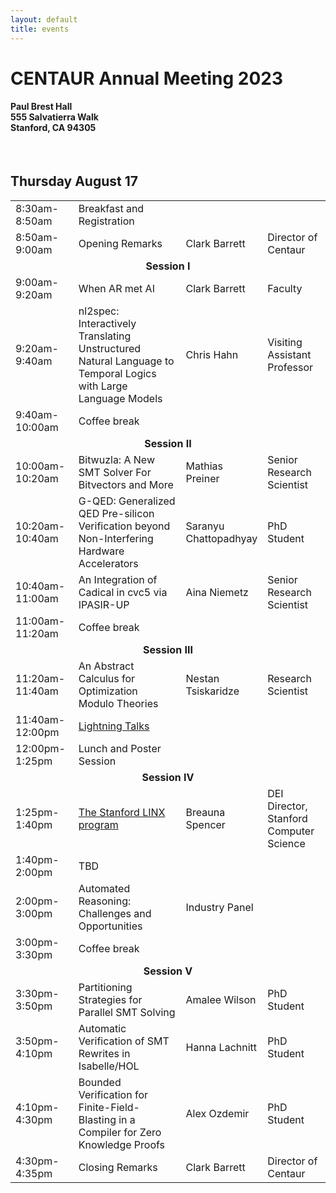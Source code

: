 ```yaml
---
layout: default
title: events
---
```


<h1>CENTAUR Annual Meeting 2023</h1>
<h4>Paul Brest Hall<br/>
555 Salvatierra Walk<br/>
Stanford, CA 94305</h4>
<br/>
<!--a href="https://www.eventbrite.com/e/ai-safety-centaur-and-data-science-affiliates-programs-registration-325036020487" class="btn">
Register
</a-->

<h2>Thursday August 17</h2>
<table>
<tr>
<td style="width:20%;">8:30am-8:50am</td>
<td style="width:32">Breakfast and Registration</td>
<td style="width:18%;"></td>
<td style="width:20%;"></td>
</tr>

<tr>
<td>8:50am-9:00am</td>
<td>Opening Remarks</td>
<td>Clark Barrett</td>
<td>Director of Centaur</td>
</tr>

<tr>
<td colspan="4" style="text-align:center;font-weight:bold;">
Session I
</td>
</tr>
<tr>
<td>9:00am-9:20am</td>
<td>When AR met AI</td>
<td>Clark Barrett</td>
<td>Faculty</td>
</tr>
<tr>
<td>9:20am-9:40am</td>
<td>nl2spec: Interactively Translating Unstructured Natural Language to Temporal Logics with Large Language Models</td>
<td>Chris Hahn</td>
<td>Visiting Assistant Professor</td>
</tr>
<tr>
<td>9:40am-10:00am</td>
<td>Coffee break</td>
<td></td>
<td></td>
</tr>

<tr>
<td colspan="4" style="text-align:center;font-weight:bold;">
Session II
</td>
</tr>
<tr>
<td>10:00am-10:20am</td>
<td>Bitwuzla: A New SMT Solver For Bitvectors and More</td>
<td>Mathias Preiner</td>
<td>Senior Research Scientist</td>
</tr>
<tr>
<td>10:20am-10:40am</td>
<td>G-QED: Generalized QED Pre-silicon Verification beyond Non-Interfering Hardware Accelerators</td>
<td>Saranyu Chattopadhyay</td>
<td>PhD Student</td>
</tr>
<tr>
<td>10:40am-11:00am</td>
<td>An Integration of Cadical in cvc5 via IPASIR-UP</td>
<td>Aina Niemetz</td>
<td>Senior Research Scientist</td>
</tr>
<tr>
<td>11:00am-11:20am</td>
<td>Coffee break</td>
<td></td>
<td></td>
</tr>

<tr>
<td colspan="4" style="text-align:center;font-weight:bold;">
Session III
</td>
</tr>

<tr>
<td>11:20am-11:40am</td>
<td>An Abstract Calculus for Optimization Modulo Theories</td>
<td>Nestan Tsiskaridze</td>
<td>Research Scientist</td>
</tr>

<tr>
<td>11:40am-12:00pm</td>
<td><a href="https://www.youtube.com/watch?v=b5f6IGJUi8Y&list=PLqYw1C4YGfr3KQtHU6ch4gIHHwThDIZRK&index=7">Lightning Talks</a></td>
<td></td>
<td></td>
</tr>

<tr>
<td>12:00pm-1:25pm</td>
<td>Lunch and Poster Session</td>
<td></td>
<td></td>
</tr>

<tr>
<td colspan="4" style="text-align:center;font-weight:bold;">
Session IV
</td>
</tr>
<tr>
<td>1:25pm-1:40pm</td>
<td><a href="https://www.youtube.com/watch?v=xgUuQrVROkM&list=PLqYw1C4YGfr3KQtHU6ch4gIHHwThDIZRK&index=8">The Stanford LINX program</a></td>
<td>Breauna Spencer</td>
<td>DEI Director, Stanford Computer Science</td>
</tr>
<tr>
<td>1:40pm-2:00pm</td>
<td>TBD</td>
<td></td>
<td></td>
</tr>
<tr>
<td>2:00pm-3:00pm</td>
<td>Automated Reasoning: Challenges and Opportunities</td>
<td>Industry Panel</td>
<td></td>
</tr>
<tr>
<td>3:00pm-3:30pm</td>
<td>Coffee break</td>
<td></td>
<td></td>
</tr>

<tr>
<td colspan="4" style="text-align:center;font-weight:bold;">
Session V
</td>
</tr>
<tr>
<td>3:30pm-3:50pm</td>
<td>Partitioning Strategies for Parallel SMT Solving</td>
<td>Amalee Wilson</td>
<td>PhD Student</td>
</tr>
<tr>
<td>3:50pm-4:10pm</td>
<td>Automatic Verification of SMT Rewrites in Isabelle/HOL</td>
<td>Hanna Lachnitt</td>
<td>PhD Student</td>
</tr>
<tr>
<td>4:10pm-4:30pm</td>
<td>Bounded Verification for Finite-Field-Blasting in a Compiler for Zero Knowledge Proofs</td>
<td>Alex Ozdemir</td>
<td>PhD Student</td>
</tr>
<tr>
<td>4:30pm-4:35pm</td>
<td>Closing Remarks</td>
<td>Clark Barrett</td>
<td>Director of Centaur</td>
</tr>
</table>
